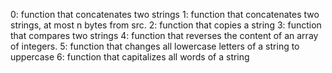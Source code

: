 0: function that concatenates two strings
1: function that concatenates two strings,  at most n bytes from src. 
2: function that copies a string
3: function that compares two strings
4: function that reverses the content of an array of integers.
5: function that changes all lowercase letters of a string to uppercase
6: function that capitalizes all words of a string
